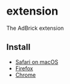 # extension

The AdBrick extension

## Install

- [Safari on macOS](https://apps.apple.com/us/app/adbrick/id6474696501)
- [Firefox](https://addons.mozilla.org/en-US/firefox/addon/adbrick)
- [Chrome](https://chromewebstore.google.com/detail/adbrick/lceleahfonekbbkkmfoefkldfedghjgl)

<!-- ## Build Instructions

- Install dependencies: `make`, `node` (any modern version)
- Run: `make build`
- Unpacked locations:
  - Chromium: `dist/chromium`
  - Firefox: `dist/firefox`
- Packed locations (zip files):
  - Chromium: `dist/chromium.zip`
  - Firefox: `dist/firefox.zip` -->
